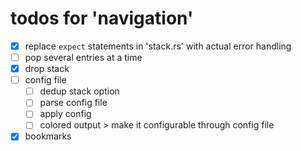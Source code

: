 # todos for 'navigation'

- [x] replace `expect` statements in 'stack.rs' with actual error handling
- [ ] pop several entries at a time
- [x] drop stack
- [ ] config file
  - [ ] dedup stack option
  - [ ] parse config file
  - [ ] apply config
  - [ ] colored output > make it configurable through config file
- [x] bookmarks 
